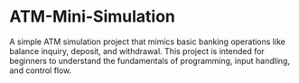 # ATM-Mini-Simulation
A simple ATM simulation project that mimics basic banking operations like balance inquiry, deposit, and withdrawal. This project is intended for beginners to understand the fundamentals of programming, input handling, and control flow.
